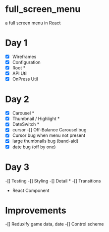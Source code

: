 # full_screen_menu

a full screen menu in React

# Day 1
-[x] Wireframes
-[x] Configuration
-[x] Root *
-[x] API Util
-[x] OnPress Util

# Day 2
-[x] Carousel *
-[x] Thumbnail / Highlight *
-[x] DateSwitch *
-[x] cursor
-[] Off-Balance Carousel bug
-[x] Cursor bug when menu not present
-[x] large thumbnails bug (band-aid)
-[x] date bug (off by one)

# Day 3
-[] Testing
-[] Styling
-[] Detail *
-[] Transitions

* React Component

# Improvements
-[] Reduxify game data, date
-[] Control scheme
